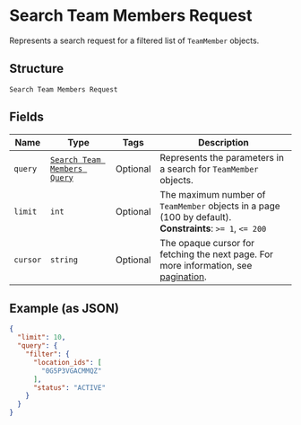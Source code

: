 
# Search Team Members Request

Represents a search request for a filtered list of `TeamMember` objects.

## Structure

`Search Team Members Request`

## Fields

| Name | Type | Tags | Description |
|  --- | --- | --- | --- |
| `query` | [`Search Team Members Query`](../../doc/models/search-team-members-query.md) | Optional | Represents the parameters in a search for `TeamMember` objects. |
| `limit` | `int` | Optional | The maximum number of `TeamMember` objects in a page (100 by default).<br>**Constraints**: `>= 1`, `<= 200` |
| `cursor` | `string` | Optional | The opaque cursor for fetching the next page. For more information, see<br>[pagination](../../https://developer.squareup.com/docs/working-with-apis/pagination). |

## Example (as JSON)

```json
{
  "limit": 10,
  "query": {
    "filter": {
      "location_ids": [
        "0G5P3VGACMMQZ"
      ],
      "status": "ACTIVE"
    }
  }
}
```

